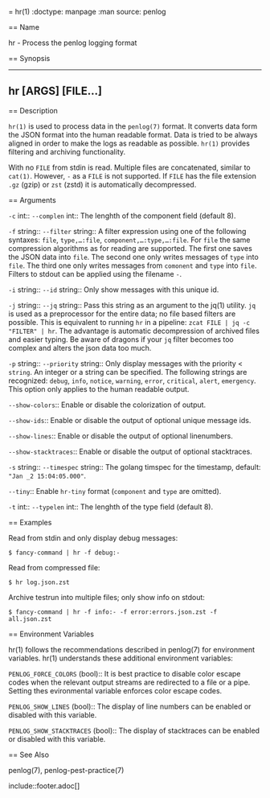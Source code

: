 = hr(1)
:doctype:    manpage
:man source: penlog

== Name

hr - Process the penlog logging format

== Synopsis

----
hr [ARGS] [FILE…]
----

== Description

`hr(1)` is used to process data in the `penlog(7)` format.
It converts data form the JSON format into the human readable format.
Data is tried to be always aligned in order to make the logs as readable as possible.
`hr(1)` provides filtering and archiving functionality.

With no `FILE` from stdin is read.
Multiple files are concatenated, similar to `cat(1)`.
However, `-` as a `FILE` is not supported.
If `FILE` has the file extension `.gz` (gzip) or `zst` (zstd) it is automatically decompressed.

== Arguments

`-c` int::
`--complen` int::
    The lenghth of the component field (default 8).

`-f` string::
`--filter` string::
    A filter expression using one of the following syntaxes:
    `file`, `type,…:file`, `component,…:type,…:file`.
    For `file` the same compression algorithms as for reading are supported.
    The first one saves the JSON data into `file`.
    The second one only writes messages of `type` into `file`.
    The third one only writes messages from `comonent` and `type` into `file`.
    Filters to stdout can be applied using the filename `-`.

`-i` string::
`--id` string::
    Only show messages with this unique id.

`-j` string::
`--jq` string::
    Pass this string as an argument to the jq(1) utility.
    `jq` is used as a preprocessor for the entire data; no file based filters are possible.
    This is equivalent to running `hr` in a pipeline: `zcat FILE | jq -c "FILTER" | hr`.
    The advantage is automatic decompression of archived files and easier typing.
    Be aware of dragons if your `jq` filter becomes too complex and alters the json data too much.

`-p` string::
`--priority` string::
    Only display messages with the priority < `string`.
    An integer or a string can be specified.
    The following strings are recognized: `debug`, `info`, `notice`, `warning`, `error`, `critical`, `alert`, `emergency`.
    This option only applies to the human readable output.

`--show-colors`::
    Enable or disable the colorization of output.

`--show-ids`::
    Enable or disable the output of optional unique message ids.

`--show-lines`::
    Enable or disable the output of optional linenumbers.

`--show-stacktraces`::
    Enable or disable the output of optional stacktraces.

`-s` string::
`--timespec` string::
    The golang timspec for the timestamp, default: `"Jan _2 15:04:05.000"`.

`--tiny`::
    Enable `hr-tiny` format (`component` and `type` are omitted).

`-t` int::
`--typelen` int::
    The lenghth of the type field (default 8).

== Examples

Read from stdin and only display debug messages:

    $ fancy-command | hr -f debug:-

Read from compressed file:

    $ hr log.json.zst

Archive testrun into multiple files; only show info on stdout:

    $ fancy-command | hr -f info:- -f error:errors.json.zst -f all.json.zst

== Environment Variables

hr(1) follows the recommendations described in penlog(7) for environment variables.
hr(1) understands these additional environment variables:

`PENLOG_FORCE_COLORS` (bool)::
    It is best practice to disable color escape codes when the relevant output streams are redirected to a file or a pipe.
    Setting thes evironmental variable enforces color escape codes.

`PENLOG_SHOW_LINES` (bool)::
    The display of line numbers can be enabled or disabled with this variable.

`PENLOG_SHOW_STACKTRACES` (bool)::
    The display of stacktraces can be enabled or disabled with this variable.

== See Also

penlog(7), penlog-pest-practice(7)

include::footer.adoc[]

